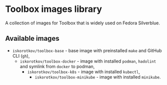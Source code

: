 # Toolbox images library

A collection of images for Toolbox that is widely used on Fedora Silverblue.

## Available images

- `iskorotkov/toolbox-base` - base image with preinstalled `make` and GitHub CLI (`gh`),
  - `iskorotkov/toolbox-docker` - image with installed `podman`, `hadolint` and symlink from `docker` to podman,
    - `iskorotkov/toolbox-k8s` - image with installed `kubectl`,
      - `iskorotkov/toolbox-minikube` - image with installed `minikube`.
